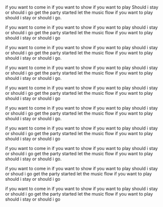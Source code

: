 if you want to come in
if you want to show
if you want to play
Should i stay or should i go
get the party started
let the music flow
if you want to play
should i stay or should i go.

if you want to come in
if you want to show
if you want to play
should i stay or should i go
get the party started
let the music flow
if you want to play
should i stay or should i go

if you want to come in
if you want to show
if you want to play
should i stay or should i go
get the party started
let the music flow
if you want to play
should i stay or should i go.


if you want to come in
if you want to show
if you want to play
should i stay or should i go
get the party started
let the music flow
if you want to play
should i stay or should i go.


if you want to come in
if you want to show
if you want to play
should i stay or should i go
get the party started
let the music flow
if you want to play
should i stay or should i go

if you want to come in
if you want to show
if you want to play
should i stay or should i go
get the party started
let the music flow
if you want to play
should i stay or should i go.


if you want to come in
if you want to show
if you want to play
should i stay or should i go
get the party started
let the music flow
if you want to play
should i stay or should i go

if you want to come in
if you want to show
if you want to play
should i stay or should i go
get the party started
let the music flow
if you want to play
should i stay or should i go.



if you want to come in
if you want to show
if you want to play
should i stay or shoud i go
get the party started
let the music flow
if you want to play
should i stay or should i go

if you want to come in
if you want to show
if you want to play
should i stay or should i go
get the party started 
let the music flow
if you want to play
should i stay or should i go








